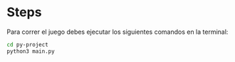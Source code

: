 # Steps

Para correr el juego debes ejecutar los siguientes comandos en la terminal:

```sh
cd py-project
python3 main.py

```